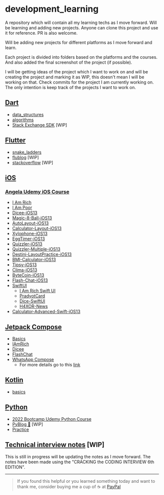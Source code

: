 # development_learning
A repository which will contain all my learning techs as I move forward. Will be learning and adding new projects. Anyone can clone this project and use it for reference. PR is also welcome.

Will be adding new projects for different platforms as I move forward and learn.

Each project is divided into folders based on the platforms and the courses. And also added the final screenshot of the project (if possible).

I will be getting ideas of the project which I want to work on and will be creating the project and marking it as WIP, this doesn't mean I will be working on that. Check commits for the project I am currently working on. The only intention is keep track of the projects I want to work on.

## [Dart](https://github.com/pradyotprksh/development_learning/tree/main/dart)
  - [data_structures](https://github.com/pradyotprksh/development_learning/tree/main/dart/data_structures)
  - [algorithms](https://github.com/pradyotprksh/development_learning/tree/main/dart/algorithms)
  - [Stack Exchange SDK](https://github.com/pradyotprksh/development_learning/tree/main/dart/stackexchange_api) [WIP]

## [Flutter](https://github.com/pradyotprksh/development_learning/tree/main/flutter)
  - [snake_ladders](https://github.com/pradyotprksh/development_learning/tree/main/flutter/snake_ladders)
  - [flublog](https://github.com/pradyotprksh/development_learning/tree/main/flutter/flublog) [WIP]
  - [stackoverflow](https://github.com/pradyotprksh/development_learning/tree/main/flutter/stackoverflow) [WIP]

## [iOS](https://github.com/pradyotprksh/development_learning/tree/main/ios)

### [Angela Udemy iOS Course](https://github.com/pradyotprksh/development_learning/tree/main/ios/angela_udemy) 
  - [I Am Rich](https://github.com/pradyotprksh/development_learning/tree/main/ios/angela_udemy/i_am_rich)
  - [I Am Poor](https://github.com/pradyotprksh/development_learning/tree/main/ios/angela_udemy/i_am_poor)
  - [Dicee-iOS13](https://github.com/pradyotprksh/development_learning/tree/main/ios/angela_udemy/Dicee-iOS13)
  - [Magic-8-Ball-iOS13](https://github.com/pradyotprksh/development_learning/tree/main/ios/angela_udemy/Magic-8-Ball-iOS13)
  - [AutoLayout-iOS13](https://github.com/pradyotprksh/development_learning/tree/main/ios/angela_udemy/AutoLayout-iOS13)
  - [Calculator-Layout-iOS13](https://github.com/pradyotprksh/development_learning/tree/main/ios/angela_udemy/Calculator-Layout-iOS13)
  - [Xylophone-iOS13](https://github.com/pradyotprksh/development_learning/tree/main/ios/angela_udemy/Xylophone-iOS13)
  - [EggTimer-iOS13](https://github.com/pradyotprksh/development_learning/tree/main/ios/angela_udemy/EggTimer-iOS13)
  - [Quizzler-iOS13](https://github.com/pradyotprksh/development_learning/tree/main/ios/angela_udemy/Quizzler-iOS13)
  - [Quizzler-Multiple-iOS13](https://github.com/pradyotprksh/development_learning/tree/main/ios/angela_udemy/Quizzler-Multiple-iOS13)
  - [Destini-LayoutPractice-iOS13](https://github.com/pradyotprksh/development_learning/tree/main/ios/angela_udemy/Destini-LayoutPractice-iOS13)
  - [BMI-Calculator-iOS13](https://github.com/pradyotprksh/development_learning/tree/main/ios/angela_udemy/BMI-Calculator-iOS13)
  - [Tipsy-iOS13](https://github.com/pradyotprksh/development_learning/tree/main/ios/angela_udemy/Tipsy-iOS13)
  - [Clima-iOS13](https://github.com/pradyotprksh/development_learning/tree/main/ios/angela_udemy/Clima-iOS13)
  - [ByteCoin-iOS13](https://github.com/pradyotprksh/development_learning/tree/main/ios/angela_udemy/ByteCoin-iOS13)
  - [Flash-Chat-iOS13](https://github.com/pradyotprksh/development_learning/tree/main/ios/angela_udemy/Flash-Chat-iOS13)
  - [SwiftUI](https://github.com/pradyotprksh/development_learning/tree/main/ios/angela_udemy/SwiftUI)
    - [I Am Rich Swift UI](https://github.com/pradyotprksh/development_learning/tree/main/ios/angela_udemy/SwiftUI/I%20Am%20Rich%20Swift%20UI)
    - [PradyotCard](https://github.com/pradyotprksh/development_learning/tree/main/ios/angela_udemy/SwiftUI/PradyotCard)
    - [Dice-SwiftUI](https://github.com/pradyotprksh/development_learning/tree/main/ios/angela_udemy/SwiftUI/Dice-SwiftUI)
    - [H4XOR-News](https://github.com/pradyotprksh/development_learning/tree/main/ios/angela_udemy/SwiftUI/H4XOR-News)
  - [Calculator-Advanced-Swift-iOS13](https://github.com/pradyotprksh/development_learning/tree/main/ios/angela_udemy/Calculator-Advanced-Swift-iOS13)

## [Jetpack Compose](https://github.com/pradyotprksh/development_learning/tree/main/jetpack_compose)
  - [Basics](https://github.com/pradyotprksh/development_learning/tree/main/jetpack_compose/basics)
  - [IAmRich](https://github.com/pradyotprksh/development_learning/tree/main/jetpack_compose/IAmRich)
  - [Dicee](https://github.com/pradyotprksh/development_learning/tree/main/jetpack_compose/Dicee)
  - [FlashChat](https://github.com/pradyotprksh/development_learning/tree/main/jetpack_compose/FlashChat)
  - [WhatsApp Compose](https://github.com/pradyotprksh/development_learning/tree/main/jetpack_compose/WhatsAppCompose)
    - For more details go to this [link](https://medium.com/geekculture/whatsapp-clone-jetpack-compose-d90120723d88)

## [Kotlin](https://github.com/pradyotprksh/development_learning/tree/main/kotlin)
  - [basics](https://github.com/pradyotprksh/development_learning/tree/main/kotlin/basics)

## [Python](https://github.com/pradyotprksh/development_learning/tree/main/python)
  - [2022 Bootcamp Udemy Python Course](https://github.com/pradyotprksh/development_learning/tree/main/python/UdemyCourse/2022_Python_Bootcamp) 
  - [PyBlog 🐍](https://github.com/pradyotprksh/development_learning/tree/main/python/pyblog) [WIP]
  - [Practice](https://github.com/pradyotprksh/development_learning/tree/main/python/practice)

## [Technical interview notes](https://pradyotprksh.notion.site/Technical-Interview-Notes-a12c1a0f334e4b6f85e72b299bace9ee) [WIP]
This is still in progress will be updating the notes as I move forward. The notes have been made using the "CRACKING the CODING INTERVIEW 6th EDITION".

---

> If you found this helpful or you learned something today and want to thank me, consider buying me a cup of ☕ at [PayPal](https://paypal.me/pradyotprksh)
